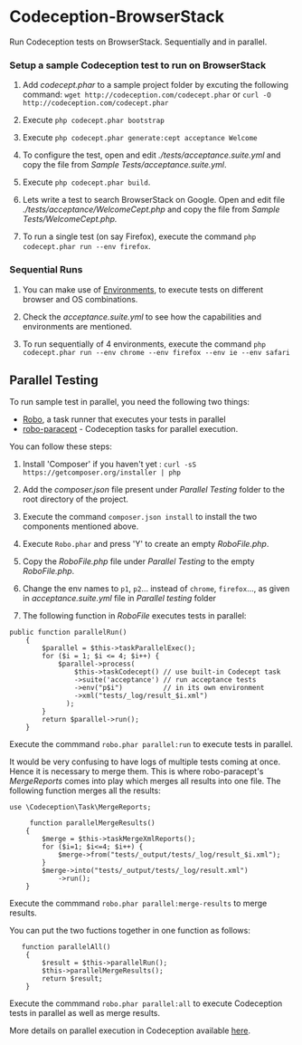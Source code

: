 # Codeception-BrowserStack
Run Codeception tests on BrowserStack. Sequentially and in parallel. 

### Setup a sample Codeception test to run on BrowserStack


1. Add _codecept.phar_ to a sample project folder by excuting the following command: `wget http://codeception.com/codecept.phar` or `curl -O http://codeception.com/codecept.phar`

2. Execute `php codecept.phar bootstrap`

3. Execute `php codecept.phar generate:cept acceptance Welcome`

4. To configure the test, open and edit _./tests/acceptance.suite.yml_ and copy the file from _Sample Tests/acceptance.suite.yml_.

5. Execute `php codecept.phar build`.

6. Lets write a test to search BrowserStack on Google. Open and edit file _./tests/acceptance/WelcomeCept.php_ and copy the file from _Sample Tests/WelcomeCept.php._

7. To run a single test (on say Firefox), execute the command `php codecept.phar run --env firefox`.

### Sequential Runs

1. You can make use of [Environments](http://codeception.com/docs/07-AdvancedUsage#Environments), to execute tests on different browser and OS combinations.

2. Check the _acceptance.suite.yml_ to see how the capabilities and environments are mentioned.

3. To run sequentially of 4 environments, execute the command `php codecept.phar run --env chrome --env firefox --env ie --env safari`

## Parallel Testing

To run sample test in parallel, you need the following two things: 
- [Robo](http://robo.li/), a task runner that executes your tests in parallel
- [robo-paracept](https://github.com/Codeception/robo-paracept) - Codeception tasks for parallel execution.

You can follow these steps:

1. Install 'Composer' if you haven't yet : `curl -sS https://getcomposer.org/installer | php`

2. Add the _composer.json_ file present under _Parallel Testing_ folder to the root directory of the project.

3. Execute the command `composer.json install` to install the two components mentioned above.

4. Execute `Robo.phar` and press 'Y' to create an empty _RoboFile.php_.

5. Copy the _RoboFile.php_ file under _Parallel Testing_ to the empty _RoboFile.php_. 

6. Change the env names to `p1`, `p2`... instead of `chrome`, `firefox`..., as given in _acceptance.suite.yml_ file in _Parallel testing_ folder

7. The following function in _RoboFile_ executes tests in parallel:
```
public function parallelRun()
    {
        $parallel = $this->taskParallelExec();
        for ($i = 1; $i <= 4; $i++) {            
            $parallel->process(
                $this->taskCodecept() // use built-in Codecept task
                ->suite('acceptance') // run acceptance tests
                ->env("p$i")          // in its own environment
                ->xml("tests/_log/result_$i.xml") 
              );
        }
        return $parallel->run();
    }
```

Execute the commmand `robo.phar parallel:run` to execute tests in parallel.

It would be very confusing to have logs of multiple tests coming at once. Hence it is necessary to merge them. This is where robo-paracept's _MergeReports_ comes into play which merges all results into one file. The following function merges all the results:
```
use \Codeception\Task\MergeReports;

     function parallelMergeResults()
    {
        $merge = $this->taskMergeXmlReports();
        for ($i=1; $i<=4; $i++) {
            $merge->from("tests/_output/tests/_log/result_$i.xml");
        }
        $merge->into("tests/_output/tests/_log/result.xml")
            ->run();
    }
```

Execute the commmand `robo.phar parallel:merge-results` to merge results. 

You can put the two fuctions together in one function as follows:
```
   function parallelAll()
    {
        $result = $this->parallelRun();
        $this->parallelMergeResults();
        return $result;
    }
```
Execute the commmand `robo.phar parallel:all` to execute Codeception tests in parallel as well as merge results. 

More details on parallel execution in Codeception available [here](http://codeception.com/docs/12-ParallelExecution#.VkZCm98rJ7q).


